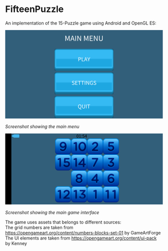 # FifteenPuzzle
An implementation of the 15-Puzzle game using Android and OpenGL ES:<br/>

<img src="images/MainMenuScreen.png" width="600" />

*Screenshot showing the main menu*

<img src="images/MainGameScreen.png" width="600" />

*Screenshot showing the main game interface*

The game uses assets that belongs to different sources:<br/>
The grid numbers are taken from https://opengameart.org/content/numbers-blocks-set-01 by GameArtForge<br/>
The UI elements are taken from https://opengameart.org/content/ui-pack by Kenney


